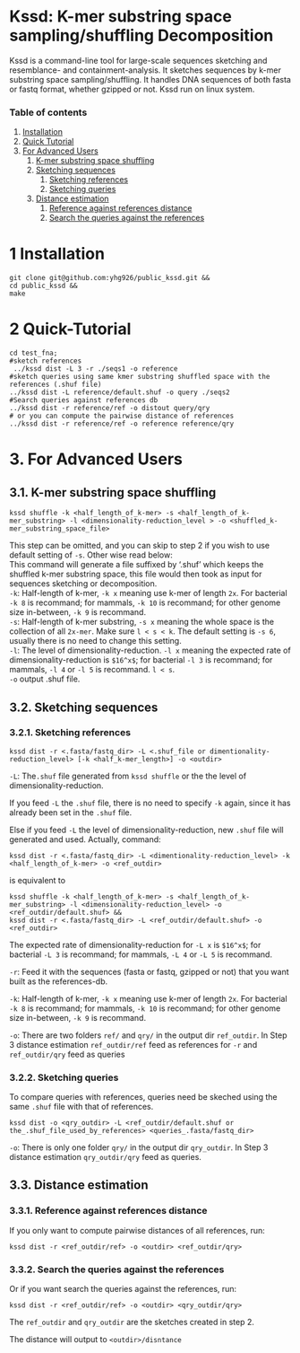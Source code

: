 # Kssd: K-mer substring space sampling/shuffling Decomposition

Kssd is a command-line tool for large-scale sequences sketching and resemblance- and containment-analysis. It sketches sequences by k-mer substring space sampling/shuffling. It handles DNA sequences of both fasta or fastq format, whether gzipped or not. Kssd run on linux system.
### Table of contents
1.  [Installation](#1-installation)
2.  [Quick Tutorial](#2-quick-tutorial)
3.  [For Advanced Users](#3-for-advanced-users)
    1. [K-mer substring space shuffling](#31-k-mer-substring-space-shuffling)
    2. [Sketching sequences](#32-sketching-sequences)
        1.  [Sketching references](#321-sketching-references)  
        2.  [Sketching queries](#322-sketching-queries)
    3.  [Distance estimation](#33-distance-estimation)
        1.  [Reference against references distance](#331-reference-against-references-distance) 
        2.  [Search the queries against the references](#332-search-the-queries-against-the-references)
      

# 1 Installation 
```
git clone git@github.com:yhg926/public_kssd.git &&
cd public_kssd &&
make 
```
# 2 Quick-Tutorial
```
cd test_fna;
#sketch references
 ../kssd dist -L 3 -r ./seqs1 -o reference
#sketch queries using same kmer substring shuffled space with the references (.shuf file)
../kssd dist -L reference/default.shuf -o query ./seqs2
#Search queries against references db 
../kssd dist -r reference/ref -o distout query/qry
# or you can compute the pairwise distance of references
../kssd dist -r reference/ref -o reference reference/qry
```
# 3.    For Advanced Users
## 3.1. K-mer substring space shuffling
```
kssd shuffle -k <half_length_of_k-mer> -s <half_length_of_k-mer_substring> -l <dimensionality-reduction_level > -o <shuffled_k-mer_substring_space_file>
```
This step can be omitted, and you can skip to step 2 if you wish to use default setting of `-s`. Other wise read below:  
This command will generate a file suffixed by ‘.shuf’ which keeps the shuffled k-mer substring space, this file would then took as input for sequences sketching or decomposition.  
`-k`: Half-length of k-mer, `-k x` meaning use k-mer of length `2x`. For bacterial `-k 8` is recommand; for mammals, `-k 10` is recommand; for other genome size in-between, `-k 9` is recommand.  
`-s`: Half-length of k-mer substring, `-s x` meaning the whole space is the collection of all `2x-mer`. Make sure `l < s < k`. The default setting is `-s 6`, usually there is no need to change this setting.   
`-l`: The level of dimensionality-reduction. `-l x` meaning the expected rate of dimensionality-reduction is `$16^x$`; for bacterial `-l 3` is recommand; for mammals, `-l 4` or `-l 5` is recommand. `l < s`.  
`-o` output .shuf file.
## 3.2. Sketching sequences
### 3.2.1.   Sketching references
```
kssd dist -r <.fasta/fastq_dir> -L <.shuf_file or dimentionality-reduction_level> [-k <half_k-mer_length>] -o <outdir>
```
`-L`: The`.shuf` file generated from `kssd shuffle` or the the level of dimensionality-reduction.  
 
  If you feed `-L` the `.shuf` file, there is no need to specify `-k` again, since it has already been set in the `.shuf` file.
  
  Else if you feed `-L` the level of dimensionality-reduction, new `.shuf` file will generated and used. Actually, command:
```
kssd dist -r <.fasta/fastq_dir> -L <dimentionality-reduction_level> -k <half_length_of_k-mer> -o <ref_outdir>
```
is equivalent to  
```
kssd shuffle -k <half_length_of_k-mer> -s <half_length_of_k-mer_substring> -l <dimensionality-reduction_level> -o <ref_outdir/default.shuf> &&
kssd dist -r <.fasta/fastq_dir> -L <ref_outdir/default.shuf> -o <ref_outdir>
```
The expected rate of dimensionality-reduction for `-L x` is `$16^x$`; for bacterial `-L 3` is recommand; for mammals, `-L 4` or `-L 5` is recommand. 

`-r`: Feed it with the sequences (fasta or fastq, gzipped or not) that you want built as the references-db.  
  
`-k`: Half-length of k-mer, `-k x` meaning use k-mer of length `2x`. For bacterial `-k 8` is recommand; for mammals, `-k 10` is recommand; for other genome size in-between, `-k 9` is recommand.  
  
`-o`: There are two folders `ref/` and `qry/` in the output dir `ref_outdir`.  In Step 3 distance estimation `ref_outdir/ref` feed as references for `-r` and `ref_outdir/qry` feed as queries   

### 3.2.2.   Sketching queries
To compare queries with references, queries need be skeched using the same `.shuf` file with that of references.
```
kssd dist -o <qry_outdir> -L <ref_outdir/default.shuf or the_.shuf_file_used_by_references> <queries_.fasta/fastq_dir>
```
`-o`: There is only one folder `qry/` in the output dir `qry_outdir`. In Step 3 distance estimation `qry_outdir/qry` feed as queries.

## 3.3. Distance estimation
### 3.3.1.   Reference against references distance
If you only want to compute pairwise distances of all references, run:
```
kssd dist -r <ref_outdir/ref> -o <outdir> <ref_outdir/qry>
```
### 3.3.2.   Search the queries against the references
Or if you want search the queries against the references, run:
```
kssd dist -r <ref_outdir/ref> -o <outdir> <qry_outdir/qry>
```
The `ref_outdir` and `qry_outdir` are the sketches created in step 2.  
   
  
  The distance will output to `<outdir>/disntance`





